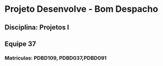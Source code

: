 # Projeto Desenvolve - Bom Despacho
## Disciplina: Projetos I
## Equipe 37
### Matrículas: PDBD109, PDBD037,PDBD091
